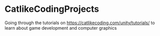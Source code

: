 # CatlikeCodingProjects
Going through the tutorials on https://catlikecoding.com/unity/tutorials/ to learn about game development and computer graphics
